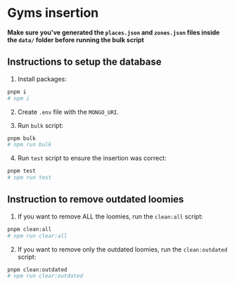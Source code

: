 # Gyms insertion

**Make sure you've generated the `places.json` and `zones.json` files inside the `data/` folder before running the bulk script**

## Instructions to setup the database

1. Install packages:

```bash
pnpm i
# npm i
```

2. Create `.env` file with the `MONGO_URI`.

3. Run `bulk` script:

```bash
pnpm bulk
# npm run bulk
```

4. Run `test` script to ensure the insertion was correct:

```bash
pnpm test
# npm run test
```

## Instruction to remove outdated loomies

1. If you want to remove ALL the loomies, run the `clean:all` script:

```bash
pnpm clean:all
# npm run clear:all
```

2. If you want to remove only the outdated loomies, run the `clean:outdated` script:

```bash
pnpm clean:outdated
# npm run clear:outdated
```

